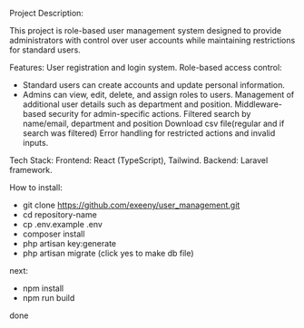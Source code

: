 Project Description:

This project is role-based user management system designed to provide administrators with control over user accounts 
while maintaining restrictions for standard users.

Features:
User registration and login system.
Role-based access control:
  - Standard users can create accounts and update personal information.
  - Admins can view, edit, delete, and assign roles to users.
Management of additional user details such as department and position.
Middleware-based security for admin-specific actions.
Filtered search by name/email, department and position
Download csv file(regular and if search was filtered)
Error handling for restricted actions and invalid inputs.

Tech Stack:
Frontend: React (TypeScript), Tailwind.
Backend: Laravel framework.

How to install:

- git clone https://github.com/exeeny/user_management.git
- cd repository-name
- cp .env.example .env
- composer install
- php artisan key:generate
- php artisan migrate (click yes to make db file)

next:

- npm install
- npm run build

done
